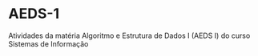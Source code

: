 # AEDS-1
Atividades da matéria Algoritmo e Estrutura de Dados I (AEDS I) do curso Sistemas de Informação
